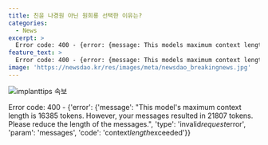 ```yaml
---
title: 친윤 나경원 아닌 원희룡 선택한 이유는?
categories:
  - News
excerpt: >
  Error code: 400 - {error: {message: This models maximum context length is 16385 tokens. However, your messages resulted in 20885 tokens. Please reduce the length of the messages., type: invalid_request_error, param: messages, code: context_length_exceeded}}
feature_text: >
  Error code: 400 - {error: {message: This models maximum context length is 16385 tokens. However, your messages resulted in 20885 tokens. Please reduce the length of the messages., type: invalid_request_error, param: messages, code: context_length_exceeded}}
image: 'https://newsdao.kr/res/images/meta/newsdao_breakingnews.jpg'
---
```


<p><img src="https://newsdao.kr/res/images/meta/newsdao_breakingnews.jpg" alt="implanttips 속보" /></p>

<p>Error code: 400 - {'error': {'message': "This model's maximum context length is 16385 tokens. However, your messages resulted in 21807 tokens. Please reduce the length of the messages.", 'type': 'invalid<em>request</em>error', 'param': 'messages', 'code': 'context<em>length</em>exceeded'}}</p>

